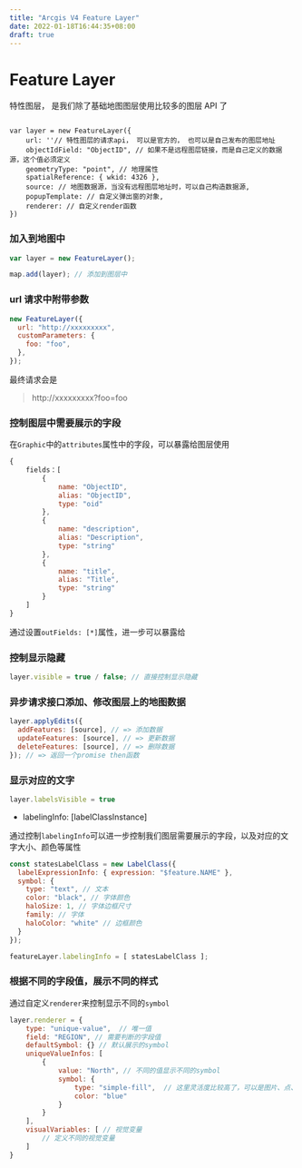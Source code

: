 ```yaml
---
title: "Arcgis V4 Feature Layer"
date: 2022-01-18T16:44:35+08:00
draft: true
---
```


# Feature Layer

特性图层， 是我们除了基础地图图层使用比较多的图层 API 了

```JS

var layer = new FeatureLayer({
    url: ''// 特性图层的请求api， 可以是官方的， 也可以是自己发布的图层地址
    objectIdField: "ObjectID", // 如果不是远程图层链接，而是自己定义的数据源，这个值必须定义
    geometryType: "point", // 地理属性
    spatialReference: { wkid: 4326 },
    source: // 地图数据源，当没有远程图层地址时，可以自己构造数据源,
    popupTemplate: // 自定义弹出窗的对象,
    renderer: // 自定义render函数
})
```

### 加入到地图中

```js
var layer = new FeatureLayer();

map.add(layer); // 添加到图层中
```

### url 请求中附带参数

```js
new FeatureLayer({
  url: "http://xxxxxxxxx",
  customParameters: {
    foo: "foo",
  },
});
```

最终请求会是

> http://xxxxxxxxx?foo=foo

### 控制图层中需要展示的字段


在`Graphic`中的`attributes`属性中的字段，可以暴露给图层使用

```js
{
    fields：[
        {
            name: "ObjectID",
            alias: "ObjectID",
            type: "oid"
        },
        {
            name: "description",
            alias: "Description",
            type: "string"
        },
        {
            name: "title",
            alias: "Title",
            type: "string"
        }
    ]
}
```

通过设置`outFields: [*]`属性，进一步可以暴露给


### 控制显示隐藏

```js
layer.visible = true / false; // 直接控制显示隐藏
```

### 异步请求接口添加、修改图层上的地图数据

```js
layer.applyEdits({
  addFeatures: [source], // => 添加数据
  updateFeatures: [source], // => 更新数据
  deleteFeatures: [source], // => 删除数据
}); // => 返回一个promise then函数
```

### 显示对应的文字

```js
layer.labelsVisible = true
```

- labelingInfo: [labelClassInstance]

通过控制`labelingInfo`可以进一步控制我们图层需要展示的字段，以及对应的文字大小、颜色等属性

```js
const statesLabelClass = new LabelClass({
  labelExpressionInfo: { expression: "$feature.NAME" },
  symbol: {
    type: "text", // 文本
    color: "black", // 字体颜色
    haloSize: 1, // 字体边框尺寸
    family: // 字体
    haloColor: "white" // 边框颜色
  }
});

featureLayer.labelingInfo = [ statesLabelClass ];
```

### 根据不同的字段值，展示不同的样式

通过自定义`renderer`来控制显示不同的`symbol`

```js
layer.renderer = {
    type: "unique-value",  // 唯一值
    field: "REGION", // 需要判断的字段值
    defaultSymbol: {} // 默认展示的symbol
    uniqueValueInfos: [
        {
            value: "North", // 不同的值显示不同的symbol
            symbol: {
                type: "simple-fill",  // 这里灵活度比较高了，可以是图片、点、线等。。。自定义的图标
                color: "blue"
            }
        }
    ],
    visualVariables: [ // 视觉变量
        // 定义不同的视觉变量
    ]
}
```


